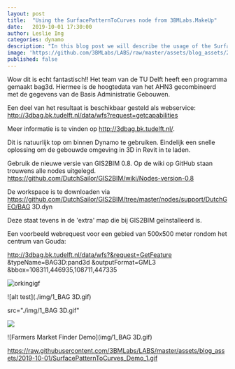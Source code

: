 ```yaml
---
layout: post
title:  "Using the SurfacePatternToCurves node from 3BMLabs.MakeUp"
date:   2019-10-01 17:30:00
author: Leslie Ing
categories: dynamo
description: "In this blog post we will describe the usage of the SurfacePatternToCurves node"
image: 'https://github.com/3BMLabs/LABS/raw/master/assets/blog_assets/2019-10-01/SurfacePatternToCurves_Demo_1.gif' 
published: false
---
```


Wow dit is echt fantastisch!! Het team van de TU Delft heeft een programma gemaakt bag3d.
Hiermee is de hoogtedata van het AHN3 gecombineerd met de gegevens van de Basis Administratie Gebouwen.

Een deel van het resultaat is beschikbaar gesteld als webservice: <http://3dbag.bk.tudelft.nl/data/wfs?request=getcapabilities>

Meer informatie is te vinden op <http://3dbag.bk.tudelft.nl/>.

Dit is natuurlijk top om binnen Dynamo te gebruiken. Eindelijk een snelle oplossing om de gebouwde omgeving in 3D in Revit in te laden.

Gebruik de nieuwe versie van GIS2BIM 0.8. Op de wiki op GitHub staan trouwens alle nodes uitgelegd. <https://github.com/DutchSailor/GIS2BIM/wiki/Nodes-version-0.8> 

De workspace is te downloaden via <https://github.com/DutchSailor/GIS2BIM/tree/master/nodes/support/DutchGEO/BAG> 3D.dyn

Deze staat tevens in de 'extra' map die bij GIS2BIM geïnstalleerd is.

Een voorbeeld webrequest voor een gebied van 500x500 meter rondom het centrum van Gouda:

http://3dbag.bk.tudelft.nl/data/wfs?&request=GetFeature
&typeName=BAG3D:pand3d
&outputFormat=GML3
&bbox=108311,446935,108711,447335

![orkingigf](https://github.com/3BMLabs/Blog/raw/master/img/1_BAG%203D.gif)

![alt test](./img/1_BAG 3D.gif)

src="./img/1_BAG 3D.gif"

<img src='./img/1_BAG 3D.gif'>

![Farmers Market Finder Demo](img/1_BAG 3D.gif)






https://raw.githubusercontent.com/3BMLabs/LABS/master/assets/blog_assets/2019-10-01/SurfacePatternToCurves_Demo_1.gif

